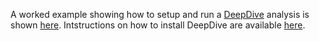 A worked example showing how to setup and run a [DeepDive](https://github.com/DeepDive-project/deepdive) analysis is shown [here](https://github.com/DeepDive-project/example_files/tree/main/marine_analysis).
Intstructions on how to install DeepDive are available [here](https://github.com/DeepDive-project/deepdive/blob/main/README.md#installing-deepdive-in-a-virtual-environment).
